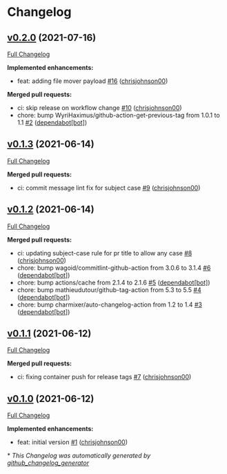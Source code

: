 # Changelog

## [v0.2.0](https://github.com/chrisjohnson00/kakfa-message-ui/tree/v0.2.0) (2021-07-16)

[Full Changelog](https://github.com/chrisjohnson00/kakfa-message-ui/compare/v0.1.3...v0.2.0)

**Implemented enhancements:**

- feat: adding file mover payload [\#16](https://github.com/chrisjohnson00/kakfa-message-ui/pull/16) ([chrisjohnson00](https://github.com/chrisjohnson00))

**Merged pull requests:**

- ci: skip release on workflow change [\#10](https://github.com/chrisjohnson00/kakfa-message-ui/pull/10) ([chrisjohnson00](https://github.com/chrisjohnson00))
- chore: bump WyriHaximus/github-action-get-previous-tag from 1.0.1 to 1.1 [\#2](https://github.com/chrisjohnson00/kakfa-message-ui/pull/2) ([dependabot[bot]](https://github.com/apps/dependabot))

## [v0.1.3](https://github.com/chrisjohnson00/kakfa-message-ui/tree/v0.1.3) (2021-06-14)

[Full Changelog](https://github.com/chrisjohnson00/kakfa-message-ui/compare/v0.1.2...v0.1.3)

**Merged pull requests:**

- ci: commit message lint fix for subject case [\#9](https://github.com/chrisjohnson00/kakfa-message-ui/pull/9) ([chrisjohnson00](https://github.com/chrisjohnson00))

## [v0.1.2](https://github.com/chrisjohnson00/kakfa-message-ui/tree/v0.1.2) (2021-06-14)

[Full Changelog](https://github.com/chrisjohnson00/kakfa-message-ui/compare/v0.1.1...v0.1.2)

**Merged pull requests:**

- ci: updating subject-case rule for pr title to allow any case [\#8](https://github.com/chrisjohnson00/kakfa-message-ui/pull/8) ([chrisjohnson00](https://github.com/chrisjohnson00))
- chore: bump wagoid/commitlint-github-action from 3.0.6 to 3.1.4 [\#6](https://github.com/chrisjohnson00/kakfa-message-ui/pull/6) ([dependabot[bot]](https://github.com/apps/dependabot))
- chore: bump actions/cache from 2.1.4 to 2.1.6 [\#5](https://github.com/chrisjohnson00/kakfa-message-ui/pull/5) ([dependabot[bot]](https://github.com/apps/dependabot))
- chore: bump mathieudutour/github-tag-action from 5.3 to 5.5 [\#4](https://github.com/chrisjohnson00/kakfa-message-ui/pull/4) ([dependabot[bot]](https://github.com/apps/dependabot))
- chore: bump charmixer/auto-changelog-action from 1.2 to 1.4 [\#3](https://github.com/chrisjohnson00/kakfa-message-ui/pull/3) ([dependabot[bot]](https://github.com/apps/dependabot))

## [v0.1.1](https://github.com/chrisjohnson00/kakfa-message-ui/tree/v0.1.1) (2021-06-12)

[Full Changelog](https://github.com/chrisjohnson00/kakfa-message-ui/compare/v0.1.0...v0.1.1)

**Merged pull requests:**

- ci: fixing container push for release tags [\#7](https://github.com/chrisjohnson00/kakfa-message-ui/pull/7) ([chrisjohnson00](https://github.com/chrisjohnson00))

## [v0.1.0](https://github.com/chrisjohnson00/kakfa-message-ui/tree/v0.1.0) (2021-06-12)

[Full Changelog](https://github.com/chrisjohnson00/kakfa-message-ui/compare/04f621eeda9b07dd82afd957734a2aa3ff755ce8...v0.1.0)

**Implemented enhancements:**

- feat: initial version [\#1](https://github.com/chrisjohnson00/kakfa-message-ui/pull/1) ([chrisjohnson00](https://github.com/chrisjohnson00))



\* *This Changelog was automatically generated by [github_changelog_generator](https://github.com/github-changelog-generator/github-changelog-generator)*
